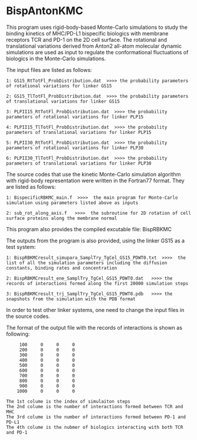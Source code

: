 # BispAntonKMC
This program uses rigid-body-based Monte-Carlo simulations to study the binding kinetics of MHC/PD-L1 bispecific biologics
with membrane receptors TCR and PD-1 on the 2D cell surface. The rotational and translational variations derived from Anton2 all-atom
molecular dynamic simulations are used as input to regulate the conformational fluctuations of biologics in the Monte-Carlo simulations.

The input files are listed as follows:

    1: GS15_RtTotFl_ProbDistribution.dat  >>>> the probability parameters of rotational variations for linker GS15
    
    2: GS15_TlTotFl_ProbDistribution.dat  >>>> the probability parameters of translational variations for linker GS15

    3: PLPII15_RtTotFl_ProbDistribution.dat  >>>> the probability parameters of rotational variations for linker PLP15
    
    4: PLPII15_TlTotFl_ProbDistribution.dat  >>>> the probability parameters of translational variations for linker PLP15
    
    5: PLPII30_RtTotFl_ProbDistribution.dat  >>>> the probability parameters of rotational variations for linker PLP30
    
    6: PLPII30_TlTotFl_ProbDistribution.dat  >>>> the probability parameters of translational variations for linker PLP30
    
   
The source codes that use the kinetic Monte-Carlo simulation algorithm with rigid-body representation were written in the Fortran77 format.
They are listed as follows:


    1: BispecificRBKMC_main.f  >>>>  the main program for Monte-Carlo simulation using parameters listed above as inputs
    
    2: sub_rot_along_axis.f   >>>>  the subroutine for 2D rotation of cell surface proteins along the membrane normal
    

This program also provides the compiled excutable file: BispRBKMC

The outputs from the program is also provided, using the linker GS15 as a test system:    

    1: BispRBKMCresult_simupara_SamplTry_TgCel_GS15_PDWT0.txt  >>>>  the list of all the simulation parameters including the diffusion constants, binding rates and concentration
    
    2: BispRBKMCresult_ene_SamplTry_TgCel_GS15_PDWT0.dat   >>>> the records of interactions formed along the first 20000 simulation steps
    
    3: BispRBKMCresult_trj_SamplTry_TgCel_GS15_PDWT0.pdb   >>>> the snapshots from the simulation with the PDB format
    
In order to test other linker systems, one need to change the input files in the source codes.
    
The format of the output file with the records of interactions is shown as following:

         100     0     0     0
         200     0     0     0
         300     0     0     0
         400     0     0     0
         500     0     0     0
         600     0     0     0
         700     0     0     0
         800     0     0     0
         900     0     0     0
        1000     0     0     0
        
    The 1st colume is the index of simulaiton steps
    The 2nd colume is the number of interactions formed between TCR and MHC
    The 3rd colume is the number of interactions formed between PD-1 and PD-L1
    The 4th colume is the nubmer of biologics interacting with both TCR and PD-1
